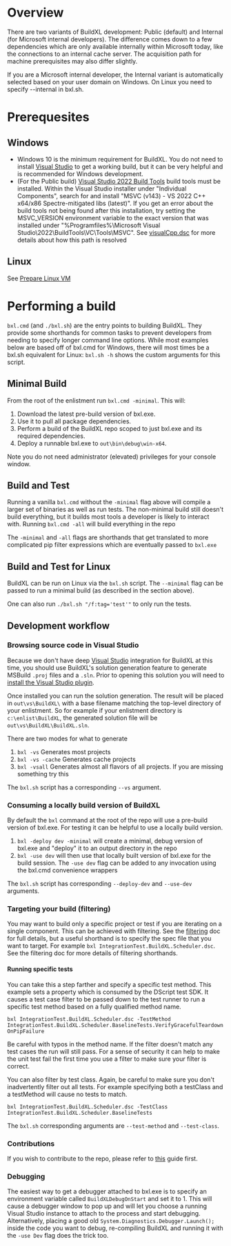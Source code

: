 # Overview
There are two variants of BuildXL development: Public (default) and Internal (for Microsoft internal developers). The difference comes down to a few dependencies which are only available internally within Microsoft today, like the connections to an internal cache server. The acquisition path for machine prerequisites may also differ slightly. 

If you are a Microsoft internal developer, the Internal variant is automatically selected based on your user domain on Windows. On Linux you need to specify --internal in bxl.sh.

# Prerequesites
## Windows
* Windows 10 is the minimum requirement for BuildXL. You do not need to install [Visual Studio](https://visualstudio.microsoft.com/vs/) to get a working build, but it can be very helpful and is recommended for Windows development.
* (For the Public build) [Visual Studio 2022 Build Tools](https://aka.ms/vs/17/release/vs_BuildTools.exe) build tools must be installed. Within the Visual Studio installer under "Individual Components", search for and install "MSVC (v143) - VS 2022 C++ x64/x86 Spectre-mitigated libs (latest)". If you get an error about the build tools not being found after this installation, try setting the MSVC_VERSION environment variable to the exact version that was installed under "%Programfiles%\Microsoft Visual Studio\2022\BuildTools\VC\Tools\MSVC". See [visualCpp.dsc](../../Public/Sdk/Experimental/Msvc/VisualCpp/visualCpp.dsc) for more details about how this path is resolved

## Linux
See [Prepare Linux VM](/Documentation/Wiki/LinuxDevelopment/How_to_prep_VM.md)

# Performing a build
`bxl.cmd` (and `./bxl.sh`) are the entry points to building BuildXL. They provide some shorthands for common tasks to prevent developers from needing to specify longer command line options. While most examples below are based off of bxl.cmd for Windows, there will most times be a bxl.sh equivalent for Linux: `bxl.sh -h` shows the custom arguments for this script.


## Minimal Build
From the root of the enlistment run `bxl.cmd -minimal`. This will:
1. Download the latest pre-build version of bxl.exe.
1. Use it to pull all package dependencies.
1. Perform a build of the BuildXL repo scoped to just bxl.exe and its required dependencies.
1. Deploy a runnable bxl.exe to `out\bin\debug\win-x64`.

Note you do not need administrator (elevated) privileges for your console window.

## Build and Test
Running a vanilla `bxl.cmd` without the `-minimal` flag above will compile a larger set of binaries as well as run tests. The non-minimal build still doesn't build everything, but it builds most tools a developer is likely to interact with. Running `bxl.cmd -all` will build everything in the repo

The `-minimal` and `-all` flags are shorthands that get translated to more complicated pip filter expressions which are eventually passed to `bxl.exe`

## Build and Test for Linux
BuildXL can be run on Linux via the `bxl.sh` script. The `--minimal` flag can be passed to run a minimal build (as described in the section above).

One can also run `./bxl.sh "/f:tag='test'"` to only run the tests.

## Development workflow
### Browsing source code in Visual Studio
Because we don't have deep [Visual Studio](https://visualstudio.microsoft.com/vs/) integration for BuildXL at this time, you should use BuildXL's solution generation feature to generate  MSBuild `.proj` files and a `.sln`. Prior to opening this solution you will need to [install the Visual Studio plugin](Installation.md).

Once installed you can run the solution generation. The result will be placed in `out\vs\BuildXL\` with a base filename matching the top-level directory of your enlistment. So for example if your enlistment directory is `c:\enlist\BuildXL`, the generated solution file will be `out\vs\BuildXL\BuildXL.sln`.
 
 There are two modes for what to generate
 1. `bxl -vs` Generates most projects
 1. `bxl -vs -cache` Generates cache projects
 1. `bxl -vsall` Generates almost all flavors of all projects. If you are missing something try this

The `bxl.sh` script has a corresponding `--vs` argument.

### Consuming a locally build version of BuildXL
By default the `bxl` command at the root of the repo will use a pre-build version of bxl.exe. For testing it can be helpful to use a locally build version.
1. `bxl -deploy dev -minimal` will create a minimal, debug version of bxl.exe and "deploy" it to an output directory in the repo
1. `bxl -use dev` will then use that locally built version of bxl.exe for the build session. The `-use dev` flag can be added to any invocation using the bxl.cmd convenience wrappers

The `bxl.sh` script has corresponding `--deploy-dev` and `--use-dev` arguments.

### Targeting your build (filtering)
You may want to build only a specific project or test if you are iterating on a single component. This can be achieved with filtering. See the [filtering](How-To-Run-BuildXL/Filtering.md) doc for full details, but a useful shorthand is to specify the spec file that you want to target. For example `bxl IntegrationTest.BuildXL.Scheduler.dsc`. See the filtering doc for more details of filtering shorthands.

#### Running specific tests
You can take this a step farther and specify a specific test method. This example sets a property which is consumed by the DScript test SDK. It causes a test case filter to be passed down to the test runner to run a specific test method based on a fully qualified method name.

`bxl IntegrationTest.BuildXL.Scheduler.dsc -TestMethod IntegrationTest.BuildXL.Scheduler.BaselineTests.VerifyGracefulTeardownOnPipFailure`

Be careful with typos in the method name. If the filter doesn't match any test cases the run will still pass. For a sense of security it can help to make the unit test fail the first time you use a filter to make sure your filter is correct.

You can also filter by test class. Again, be careful to make sure you don't inadvertently filter out all tests. For example specifying both a testClass and a testMethod will cause no tests to match.

`bxl IntegrationTest.BuildXL.Scheduler.dsc -TestClass IntegrationTest.BuildXL.Scheduler.BaselineTests`

The `bxl.sh` corresponding arguments are `--test-method` and `--test-class`.

### Contributions
If you wish to contribute to the repo, please refer to [this](https://mseng.visualstudio.com/Domino/_git/BuildXL.Internal?path=/CONTRIBUTING.md&version=GBdev/kkaroth/shardset&anchor=before-you-start) guide first.

### Debugging
The easiest way to get a debugger attached to bxl.exe is to specify an environment variable called `BuildXLDebugOnStart` and set it to 1. This will cause a debugger window to pop up and will let you choose a running Visual Studio instance to attach to the process and start debugging. Alternatively, placing a good old `System.Diagnostics.Debugger.Launch();` inside the code you want to debug, re-compiling BuildXL and running it with the `-use Dev` flag does the trick too.